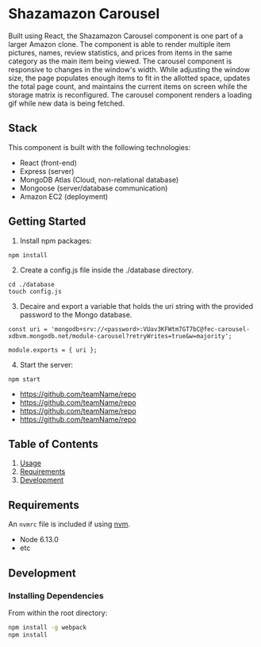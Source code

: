 # Shazamazon Carousel

Built using React, the Shazamazon Carousel component is one part of a larger Amazon clone. The component is able to render multiple item pictures, names, review statistics, and prices from items in the same category as the main item being viewed.  The carousel component is responsive to changes in the window's width.  While adjusting the window size, the page populates enough items to fit in the allotted space, updates the total page count, and maintains the current items on screen while the storage matrix is reconfigured. The carousel component renders a loading gif while new data is being fetched.

## Stack

This component is built with the following technologies:

  - React (front-end)
  - Express (server)
  - MongoDB Atlas (Cloud, non-relational database)
  - Mongoose (server/database communication)
  - Amazon EC2 (deployment)

## Getting Started

1. Install npm packages:
```
npm install
```
2. Create a config.js file inside the ./database directory.
```
cd ./database
touch config.js
```

3. Decaire and export a variable that holds the uri string with the provided password to the Mongo database.
```
const uri = 'mongodb+srv://<password>:VUav3KFWtm7GT7bC@fec-carousel-xdbvm.mongodb.net/module-carousel?retryWrites=true&w=majority';

module.exports = { uri };

```

4. Start the server:
```
npm start
```


  - https://github.com/teamName/repo
  - https://github.com/teamName/repo
  - https://github.com/teamName/repo
  - https://github.com/teamName/repo

## Table of Contents

1. [Usage](#Usage)
1. [Requirements](#requirements)
1. [Development](#development)


## Requirements

An `nvmrc` file is included if using [nvm](https://github.com/creationix/nvm).

- Node 6.13.0
- etc

## Development

### Installing Dependencies

From within the root directory:

```sh
npm install -g webpack
npm install
```

